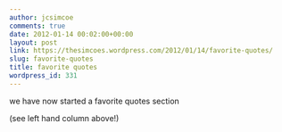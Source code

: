 ```yaml
---
author: jcsimcoe
comments: true
date: 2012-01-14 00:02:00+00:00
layout: post
link: https://thesimcoes.wordpress.com/2012/01/14/favorite-quotes/
slug: favorite-quotes
title: favorite quotes
wordpress_id: 331
---
```


we have now started a favorite quotes section




(see left hand column above!)
